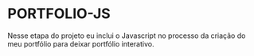 # PORTFOLIO-JS
Nesse etapa do projeto eu inclui o Javascript no processo da criação do meu portfólio para deixar portfólio interativo.
